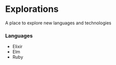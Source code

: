 # Explorations
A place to explore new languages and technologies

### Languages

* Elixir
* Elm
* Ruby
